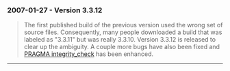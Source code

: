 ### 2007\-01\-27 \- Version 3\.3\.12


> The first published build of the previous version used the wrong
>  set of source files. Consequently, many people downloaded a build
>  that was labeled as "3\.3\.11" but was really 3\.3\.10\. Version 3\.3\.12
>  is released to clear up the ambiguity. A couple more bugs have
>  also been fixed and [PRAGMA integrity\_check](pragma.html#pragma_integrity_check) has been enhanced.



---

